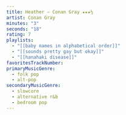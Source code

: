 ```yaml
---
title: Heather — Conan Gray ★★★½
artist: Conan Gray
minutes: "3"
seconds: "18"
rating: 7
playlists:
  - "[[baby names in alphabetical order]]"
  - "[[sounds pretty gay but okay]]"
  - "[[hanahaki disease]]"
favoritesTrackNumber:
primaryMusicGenre:
  - folk pop
  - alt-pop
secondaryMusicGenre:
  - slowcore
  - alternative r&b
  - bedroom pop
---
```


